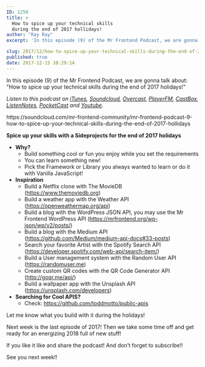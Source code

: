 ```yaml
---
ID: 1250
title: >
  How to spice up your technical skills
  during the end of 2017 hollidays!
author: "Ray Ray"
excerpt: 'In this episode (9) of the Mr Frontend Podcast, we are gonna talk about: "How to spice up your technical skills during the end of 2017 holidays!"'

slug: 2017/12/how-to-spice-up-your-technical-skills-during-the-end-of-2017-hollidays/
published: true
date: 2017-12-15 10:29:14
---
```

In this episode (9) of the Mr Frontend Podcast, we are gonna talk about: "How to spice up your technical skills during the end of 2017 holidays!"
<p class="graf graf--p"><em class="markup--em markup--p-em">Listen to this podcast on </em><a class="markup--anchor markup--p-anchor" href="https://itunes.apple.com/us/podcast/mr-frontend-podcast/id1271838550?mt=2" target="_blank" rel="noopener" data-href="https://itunes.apple.com/us/podcast/mr-frontend-podcast/id1271838550?mt=2"><em class="markup--em markup--p-em">iTunes</em></a><em class="markup--em markup--p-em">, </em><a class="markup--anchor markup--p-anchor" href="https://soundcloud.com/mr-frontend-community/mr-frontend-podcast-9-how-to-spice-up-your-technical-skills-during-the-end-of-2017-hollidays" target="_blank" rel="noopener" data-href="https://soundcloud.com/mr-frontend-community/mr-frontend-podcast-9-how-to-spice-up-your-technical-skills-during-the-end-of-2017-hollidays"><em class="markup--em markup--p-em">Soundcloud</em></a><em class="markup--em markup--p-em">, </em><a class="markup--anchor markup--p-anchor" href="https://overcast.fm/itunes1271838550/mr-frontend-podcast" target="_blank" rel="noopener" data-href="https://overcast.fm/itunes1271838550/mr-frontend-podcast"><em class="markup--em markup--p-em">Overcast</em></a><em class="markup--em markup--p-em">, </em><a class="markup--anchor markup--p-anchor" href="https://player.fm/series/mr-frontend-podcast" target="_blank" rel="noopener" data-href="https://player.fm/series/mr-frontend-podcast"><em class="markup--em markup--p-em">PlayerFM</em></a><em class="markup--em markup--p-em">, </em><a class="markup--anchor markup--p-anchor" href="http://castbox.fm/channel/Mr-Frontend-Podcast-id1095056?country=us" target="_blank" rel="noopener" data-href="http://castbox.fm/channel/Mr-Frontend-Podcast-id1095056?country=us"><em class="markup--em markup--p-em">CastBox</em></a><em class="markup--em markup--p-em">, </em><a class="markup--anchor markup--p-anchor" href="https://www.listennotes.com/c/89df415c538f4b05aa7a9af5049df1cf/mr-frontend-community/?s=id" target="_blank" rel="noopener" data-href="https://www.listennotes.com/c/89df415c538f4b05aa7a9af5049df1cf/mr-frontend-community/?s=id"><em class="markup--em markup--p-em">ListenNotes</em></a><em class="markup--em markup--p-em">, </em><a class="markup--anchor markup--p-anchor" href="http://pca.st/e5d8" target="_blank" rel="noopener" data-href="http://pca.st/e5d8"><em class="markup--em markup--p-em">PocketCast</em></a><em class="markup--em markup--p-em"> and </em><a class="markup--anchor markup--p-anchor" href="https://www.youtube.com/watch?v=_EvCrDxj4Fs" target="_blank" rel="noopener" data-href="https://www.youtube.com/watch?v=_EvCrDxj4Fs"><em class="markup--em markup--p-em">Youtube</em></a><em class="markup--em markup--p-em">.</em></p>
https://soundcloud.com/mr-frontend-community/mr-frontend-podcast-9-how-to-spice-up-your-technical-skills-during-the-end-of-2017-hollidays

<b>Spice up your skills with a Sideprojects for the end of 2017 holidays</b>
<ul>
 	<li><b>Why?</b>
<ul>
 	<li>Build something cool or fun you enjoy while you set the requirements</li>
 	<li>You can learn something new!</li>
 	<li>Pick the Framework or Library you always wanted to learn or do it with Vanilla JavaScript!</li>
</ul>
</li>
 	<li><b>Inspiration</b>
<ul>
 	<li>Build a Netflix clone with The MovieDB (<a href="https://www.themoviedb.org" target="_blank" rel="noopener">https://www.themoviedb.org</a>)</li>
 	<li>Build a weather app with the Weather API (<a href="https://openweathermap.org/api" target="_blank" rel="noopener">https://openweathermap.org/api</a>)</li>
 	<li>Build a blog with the WordPress JSON API, you may use the Mr Frontend WordPress API (<a href="https://mrfrontend.org/wp-json/wp/v2/posts/" target="_blank" rel="noopener">https://mrfrontend.org/wp-json/wp/v2/posts/</a>)</li>
 	<li>Build a blog with the Medium API (<a href="https://github.com/Medium/medium-api-docs#33-posts" target="_blank" rel="noopener">https://github.com/Medium/medium-api-docs#33-posts</a>)</li>
 	<li>Search your favorite Artist with the Spotify Search API (<a href="https://developer.spotify.com/web-api/search-item/" target="_blank" rel="noopener">https://developer.spotify.com/web-api/search-item/</a>)</li>
 	<li>Build a User management system with the Random User API (<a href="https://randomuser.me" target="_blank" rel="noopener">https://randomuser.me</a>)</li>
 	<li>Create custom QR codes with the QR Code Generator API (<a href="http://goqr.me/api/" target="_blank" rel="noopener">http://goqr.me/api/</a>)</li>
 	<li>Build a wallpaper app with the Unsplash API (<a href="https://unsplash.com/developers" target="_blank" rel="noopener">https://unsplash.com/developers</a>)</li>
</ul>
</li>
 	<li><b>Searching for Cool APIS?</b>
<ul>
 	<li>Check: <a href="https://github.com/toddmotto/public-apis" target="_blank" rel="noopener">https://github.com/toddmotto/public-apis</a></li>
</ul>
</li>
</ul>
Let me know what you build with it during the holidays!

Next week is the last episode of 2017! Then we take some time off and get ready for an energizing 2018 full of new stuff!

If you like it like and share the podcast! And don’t forget to subscribe!!

See you next week!!
<div class="grammarly-disable-indicator"></div>
<div class="grammarly-disable-indicator"></div>
<div class="grammarly-disable-indicator"></div>
<div class="grammarly-disable-indicator"></div>
<div class="grammarly-disable-indicator"></div>
<div class="grammarly-disable-indicator"></div>